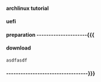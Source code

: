 #### archlinux tutorial
#### uefi

#### preparation ---------------------{{{

#### download

    asdfasdf



#### ----------------------------------}}}



